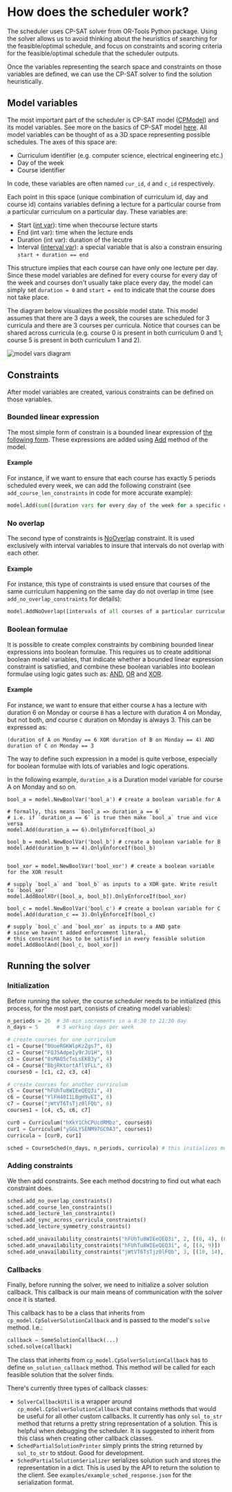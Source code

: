 # How does the scheduler work?

The scheduler uses CP-SAT solver from OR-Tools Python package. Using the solver allows us to avoid thinking about the heuristics of searching for the feasible/optimal schedule, and focus on constraints and scoring criteria for the feasible/optimal schedule that the scheduler outputs.

Once the variables representing the search space and constraints on those variables are defined, we can use the CP-SAT solver to find the solution heuristically.

## Model variables

The most important part of the scheduler is CP-SAT model ([CPModel](https://developers.google.com/optimization/reference/python/sat/python/cp_model#cpmodel)) and its model variables. See more on the basics of CP-SAT model [here](https://developers.google.com/optimization/cp/cp_solver). All model variables can be thought of as a 3D space representing possible schedules. The axes of this space are:
* Curriculum identifier (e.g. computer science, electrical engineering etc.)
* Day of the week
* Course identifier

In code, these variables are often named `cur_id`, `d` and `c_id` respectively.

Each point in this space (unique combination of curriculum id, day and course id) contains variables defining a lecture for a particular course from a particular curriculum on a particular day. These variables are:

* Start ([int var](https://developers.google.com/optimization/reference/python/sat/python/cp_model#newintvar)): time when thecourse lecture starts
* End (int var): time when the lecture ends
* Duration (int var): duration of the lecutre
* Interval ([interval var](https://developers.google.com/optimization/reference/python/sat/python/cp_model#newintervalvar)): a special variable that is also a constrain ensuring `start + duration == end`

This structure implies that each course can have only one lecture per day. Since these model variables are defined for every course for every day of the week and courses don't usually take place every day, the model can simply set `duration = 0` and `start = end` to indicate that the course does not take place.

The diagram below visualizes the possible model state. This model assumes that there are 3 days a week, the courses are scheduled for 3 curricula and there are 3 courses per curricula. Notice that courses can be shared across curricula (e.g. course 0 is present in both curriculum 0 and 1; course 5 is present in both curriculum 1 and 2).

![model vars diagram](assets/sched_model_vars.png)

## Constraints

After model variables are created, various constraints can be defined on those variables.

### Bounded linear expression

The most simple form of constrain is a bounded linear expression of [the following form](https://developers.google.com/optimization/reference/python/sat/python/cp_model#cp_model.BoundedLinearExpression). These expressions are added using [Add](https://developers.google.com/optimization/reference/python/sat/python/cp_model#add) method of the model.

#### Example

For instance, if we want to ensure that each course has exactly 5 periods scheduled every week, we can add the following constraint (see `add_course_len_constraints` in code for more accurate example):

```python
model.Add(sum([duration vars for every day of the week for a specific course]) == 5)
```

### No overlap

The second type of constraints is [NoOverlap](https://developers.google.com/optimization/reference/python/sat/python/cp_model#addnooverlap) constraint. It is used exclusively with interval variables to insure that intervals do not overlap with each other.

#### Example

For instance, this type of constraints is used ensure that courses of the same curriculum happening on the same day do not overlap in time (see `add_no_overlap_constraints` for details):

```python
model.AddNoOverlap([intervals of all courses of a particular curriculum on a particular day])
```

### Boolean formulae

It is possible to create complex constraints by combining bounded linear expressions into boolean formulae. This requires us to create additional boolean model variables, that indicate whether a bounded linear expression constraint is satisfied, and combine these boolean variables into boolean formulae using logic gates such as: [AND](https://developers.google.com/optimization/reference/python/sat/python/cp_model#addbooland), [OR](https://developers.google.com/optimization/reference/python/sat/python/cp_model#addboolor) and [XOR](https://developers.google.com/optimization/reference/python/sat/python/cp_model#addboolxor).

#### Example

For instance, we want to ensure that either course `A` has a lecture with duration 6 on Monday or course `B` has a lecture with duration 4 on Monday, but not both, *and* course `C` duration on Monday is always 3. This can be expressed as:

```
(duration of A on Monday == 6 XOR duration of B on Monday == 4) AND duration of C on Monday == 3
```

The way to define such expression in a model is quite verbose, especially for boolean formulae with lots of variables and logic operations.

In the following example, `duration_a` is a Duration model variable for course A on Monday and so on.

```python3
bool_a = model.NewBoolVar('bool_a') # create a boolean variable for A

# formally, this means `bool_a => duration_a == 6`
# i.e. if `duration_a == 6` is true then make `bool_a` true and vice versa
model.Add(duration_a == 6).OnlyEnforceIf(bool_a)

bool_b = model.NewBoolVar('bool_b') # create a boolean variable for B
model.Add(duration_b == 4).OnlyEnforceIf(bool_b)


bool_xor = model.NewBoolVar('bool_xor') # create a boolean variable for the XOR result

# supply `bool_a` and `bool_b` as inputs to a XOR gate. Write result to `bool_xor`
model.AddBoolXOr([bool_a, bool_b]).OnlyEnforceIf(bool_xor)

bool_c = model.NewBoolVar('bool_c') # create a boolean variable for C
model.Add(duration_c == 3).OnlyEnforceIf(bool_c)

# supply `bool_c` and `bool_xor` as inputs to a AND gate
# since we haven't added enforcement literal,
# this constraint has to be satisfied in every feasible solution
model.AddBoolAnd([bool_c, bool_xor])
```

## Running the solver

### Initialization

Before running the solver, the course scheduler needs to be initialized (this process, for the most part, consists of creating model variables):

```python
n_periods = 26  # 30-min increments in a 8:30 to 21:30 day
n_days = 5      # 5 working days per week

# create courses for one curriculum
c1 = Course("0UoeRGKWlpKzZgs7", 6)
c2 = Course("FQJSAdpeIy9rJU1H", 6)
c3 = Course("8sMA05cToLsEKB3y", 4)
c4 = Course("BbjRKtortAflVFLL", 6)
courses0 = [c1, c2, c3, c4]

# create courses for another curriculum
c5 = Course("hFUhTu8WIEeQEQ3i", 4)
c6 = Course("YlFH40I1LBgH9vEI", 6)
c7 = Course("jWtVT6TsTjz0lFQb", 6)
courses1 = [c4, c5, c6, c7]

cur0 = Curriculum("hXkY1ChCPUcdRMbz", courses0)
cur1 = Curriculum("yGGLYSENM97GC0A3", courses1)
curricula = [cur0, cur1]

sched = CourseSched(n_days, n_periods, curricula) # this initializes model variables
```

### Adding constraints

We then add constraints. See each method docstring to find out what each constraint does.

```python
sched.add_no_overlap_constraints()
sched.add_course_len_constraints()
sched.add_lecture_len_constraints()
sched.add_sync_across_curricula_constraints()
sched.add_lecture_symmetry_constraints()

sched.add_unavailability_constraints("hFUhTu8WIEeQEQ3i", 2, [(0, 4), (6, 9)])
sched.add_unavailability_constraints("hFUhTu8WIEeQEQ3i", 4, [(4, 9)])
sched.add_unavailability_constraints("jWtVT6TsTjz0lFQb", 3, [(10, 14), (16, 19)])
```

### Callbacks

Finally, before running the solver, we need to initialize a solver solution callback. This callback is our main means of communication with the solver once it is started.

This callback has to be a class that inherits from `cp_model.CpSolverSolutionCallback` and is passed to the model's `solve` method. I.e.:

```python
callback = SomeSolutionCallback(...)
sched.solve(callback)
```

The class that inherits from `cp_model.CpSolverSolutionCallback` has to define `on_solution_callback` method. This method will be called for each feasible solution that the solver finds.

There's currently three types of callback classes:

* `SolverCallbackUtil` is a wrapper around `cp_model.CpSolverSolutionCallback` that contains methods that would be useful for all other custom callbacks. It currently has only `sol_to_str` method that returns a pretty string representation of a solution. This is helpful when debugging the scheduler. It is suggested to inherit from this class when creating other callback classes.
* `SchedPartialSolutionPrinter` simply prints the string returned by `sol_to_str` to stdout. Good for development.
* `SchedPartialSolutionSerializer` serializes solution such and stores the representation in a dict. This is used by the API to return the solution to the client. See `examples/example_sched_response.json` for the serialization format.

